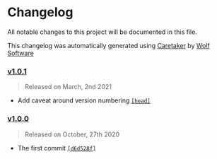 # Changelog

All notable changes to this project will be documented in this file.


This changelog was automatically generated using [Caretaker](https://github.com/DevelopersToolbox/caretaker) by [Wolf Software](https://github.com/WolfSoftware)

### [v1.0.1](https://github.com/WolfSoftware/contributing/compare/v1.0.0...v1.0.1)

> Released on March, 2nd 2021

- Add caveat around version numbering [`[head]`](https://github.com/WolfSoftware/contributing/commit/)

### [v1.0.0](https://github.com/WolfSoftware/contributing/releases/v1.0.0)

> Released on October, 27th 2020

- The first commit [`[d6d528f]`](https://github.com/WolfSoftware/contributing/commit/d6d528f3c09641f1a7c6a59c57f595e257470de1)


